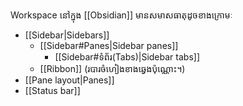 Workspace នៅក្នុង [[Obsidian]] មានសមាសធាតុដូចខាងក្រោមៈ

- [[Sidebar|Sidebars]]
  - [[Sidebar#Panes|Sidebar panes]]
    - [[Sidebar#ទំព័រ(Tabs)|Sidebar tabs]]
  - [[Ribbon]] (របារចំហៀងខាងឆ្វេងប៉ុណ្ណោះ។)
- [[Pane layout|Panes]]
- [[Status bar]]
